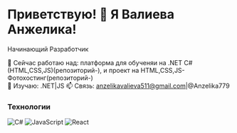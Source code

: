 # Приветствую! 👋 Я Валиева Анжелика!

Начинающий Разработчик 

🔭 Сейчас работаю над: платформа для обученяи на .NET C#(HTML,CSS,JS)(репозиторий-), и проект на  HTML,CSS,JS-Фотохостинг(репозиторий-)  
🌱 Изучаю: .NET|JS
📫 Связь: anzelikavalieva511@gmail.com|@Anzelika779  

### Технологии
![C#](https://img.shields.io/badge/-C#-black?logo=javascript)
![JavaScript](https://img.shields.io/badge/-JavaScript-black?logo=javascript)
![React](https://img.shields.io/badge/-React-blue?logo=react)

